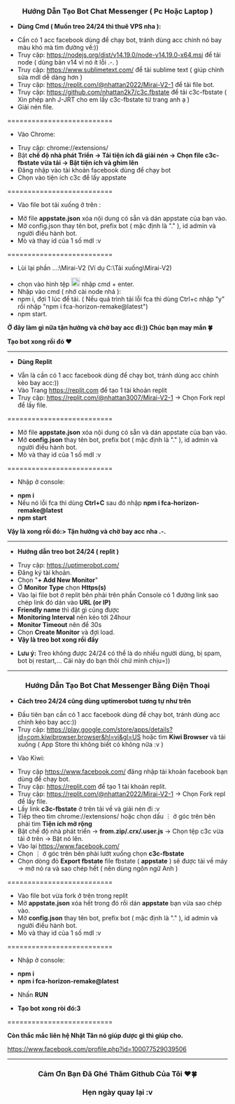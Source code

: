 
<h3 align="center">Hướng Dẫn Tạo Bot Chat Messenger ( Pc Hoặc Laptop )</h3>

- **Dùng Cmd ( Muốn treo 24/24 thì thuê VPS nha ):**
+ Cần có 1 acc facebook dùng để chạy bot, tránh dùng acc chính nó bay màu khó mà tìm đường về:))
+ Truy cập: https://nodejs.org/dist/v14.19.0/node-v14.19.0-x64.msi để tải node ( dùng bản v14 vì nó ít lỗi .-. )
+ Truy cập: https://www.sublimetext.com/ để tải sublime text ( giúp chỉnh sửa mdl dễ dàng hơn )
+ Truy cập: https://replit.com/@nhattan2022/Mirai-V2-1 để tải file bot.
+ Truy cập: https://github.com/nhattan2k7/c3c.fbstate để tải c3c-fbstate ( Xin phép anh J-JRT cho em lấy c3c-fbstate từ trang anh ạ )
+ Giải nén file.

==========================

- Vào Chrome:
+ Truy cập: chrome://extensions/ 
+ Bật **chế độ nhà phát Triển -> Tải tiện ích đã giải nén -> Chọn file c3c-fbstate vừa tải -> Bật tiện ích và ghim lên**
+ Đăng nhập vào tài khoản facebook dùng để chạy bot
+ Chọn vào tiện ích c3c để lấy appstate

==========================

- Vào file bot tải xuống ở trên :
+ Mở file **appstate.json** xóa nội dung có sẵn và dán appstate của bạn vào.
+ Mở config.json thay tên bot, prefix bot ( mặc định là "." ), id admin và người điều hành bot.
+ Mò và thay id của 1 số mdl :v

==========================

- Lùi lại phần ...:\Mirai-V2 (Ví dụ C:\Tải xuống\Mirai-V2)
+ chọn vào hình tệp <img height="20" src="https://user-images.githubusercontent.com/100332598/161209779-cd2b433d-681e-49d6-98d4-34e68e800367.png"> nhập cmd + enter.
+ Nhập vào cmd ( nhớ cài node nhá ):
+ npm i, đợi 1 lúc để tải. ( Nếu quá trình tải lỗi fca thì dùng Ctrl+c nhập "y" rồi nhập "npm i fca-horizon-remake@latest")
+ npm start. 

**Ở đây làm gì nữa tận hưởng và chờ bay acc đi:)) Chúc bạn may mắn 🍀**

**Tạo bot xong rồi đó ❤️**

<hr>

- **Dùng Replit**
+ Vẫn là cần có 1 acc facebook dùng để chạy bot, tránh dùng acc chính kẻo bay acc:))
+ Vào Trang https://replit.com để tạo 1 tài khoản replit
+ Truy cập: https://replit.com/@nhattan3007/Mirai-V2-1 -> Chọn Fork repl để lấy file.

==========================

+ Mở file **appstate.json** xóa nội dung có sẵn và dán appstate của bạn vào.
+ Mở **config.json** thay tên bot, prefix bot ( mặc định là "." ), id admin và người điều hành bot.
+ Mò và thay id của 1 số mdl :v

==========================

- Nhập ở console:
+ **npm i**
+ Nếu nó lỗi fca thì dùng **Ctrl+C** sau đó nhập **npm i fca-horizon-remake@latest**
+ **npm start**

**Vậy là xong rồi đó:> Tận hưởng và chờ bay acc nha .-.**

<hr>

- **Hướng dẫn treo bot 24/24 ( replit )** 
+ Truy cập: https://uptimerobot.com/ 
+ Đăng ký tài khoản.
+ Chọn "**+  Add New Monitor**"
+ Ở **Monitor Type** chọn **Https(s)**
+ Vào lại file bot ở replit bên phải trên phần Console có 1 đường link sao chép link đó dán vào **URL (or IP)**
+ **Friendly name** thì đặt gì cũng được
+ **Monitoring Interval** nên kéo tới 24hour
+ **Monitor Timeout** nên để 30s
+ Chọn **Create Monitor** và đợi load.
+ **Vậy là treo bot xong rồi đấy**

- **Lưu ý:** Treo không được 24/24 có thể là do nhiều người dùng, bị spam, bot bị restart,...
Cái này do bạn thôi chứ mình chịu=))

<hr>

<h3 align="center">Hướng Dẫn Tạo Bot Chat Messenger Bằng Điện Thoại</h3>

- **Cách treo 24/24 cũng dùng uptimerobot tương tự như trên**

+ Đầu tiên bạn cần có 1 acc facebook dùng để chạy bot, tránh dùng acc chính kẻo bay acc:))
+ Truy cập: https://play.google.com/store/apps/details?id=com.kiwibrowser.browser&hl=vi&gl=US hoặc tìm **Kiwi Browser** và tải xuống ( App Store thì không biết có không nữa :v ) 

- Vào Kiwi:

+ Truy cập https://www.facebook.com/ đăng nhập tài khoản facebook bạn dùng để chạy bot.
+ Truy cập: https://replit.com để tạo 1 tài khoản replit.
+ Truy cập: https://replit.com/@nhattan2022/Mirai-V2-1 -> Chọn Fork repl để lấy file.
+ Lấy link **c3c-fbstate** ở trên tải về và giải nén đi :v
+ Tiếp theo tìm chrome://extensions/ hoặc chọn dấu ⋮ ở góc trên bên phải tìm **Tiện ích mở rộng**
+ Bật chế độ nhà phát triển ->  **from.zip/.crx/.user.js** -> Chọn tệp c3c vừa tải ở trên -> Bật nó lên.
+ Vào lại https://www.facebook.com/
+ Chọn ⋮ ở góc trên bên phải lướt xuống chọn **c3c-fbstate**
+ Chọn dòng đỏ **Export fbstate** file fbstate ( **appstate** ) sẽ được tải về máy -> mở nó ra và sao chép hết ( nên dùng ngôn ngữ Anh )

==========================

+ Vào file bot vừa fork ở trên trong replit
+ Mở **appstate.json** xóa hết trong đó rồi dán **appstate** bạn vừa sao chép vào.
+ Mở **config.json** thay tên bot, prefix bot ( mặc định là "." ), id admin và người điều hành bot.
+ Mò và thay id của 1 số mdl :v

==========================

- Nhập ở console:
+ **npm i**
+ **npm i fca-horizon-remake@latest**

- Nhấn **RUN**

- **Tạo bot xong ròi đó:3**
        
==========================

**Còn thắc mắc liên hệ Nhật Tân nó giúp được gì thì giúp cho.**

https://www.facebook.com/profile.php?id=100077529039506

<hr>

<h3 align="center">Cảm Ơn Bạn Đã Ghé Thăm Github Của Tôi ♥️🍀</h3>
        
<h3 align="center">Hẹn ngày quay lại :v</h3>
